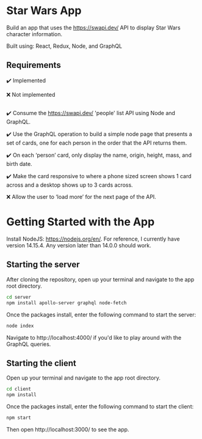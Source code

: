 # Star Wars App
Build an app that uses the https://swapi.dev/ API to display Star Wars character information. 

Built using: React, Redux, Node, and GraphQL

## Requirements

:heavy_check_mark: Implemented 

:x: Not implemented

##

:heavy_check_mark: Consume the https://swapi.dev/ 'people' list API using Node and GraphQL.

:heavy_check_mark: Use the GraphQL operation to build a simple node page that presents a set of cards, one for each person in the order that the API returns them.

:heavy_check_mark: On each ‘person’ card, only display the name, origin, height, mass, and birth date.

:heavy_check_mark: Make the card responsive to where a phone sized screen shows 1 card across and a desktop shows up to 3 cards across.

:x: Allow the user to ‘load more’ for the next page of the API.

# Getting Started with the App
Install NodeJS: https://nodejs.org/en/. For reference, I currently have version 14.15.4. Any version later than 14.0.0 should work.

## Starting the server
After cloning the repository, open up your terminal and navigate to the app root directory.

```sh
cd server
npm install apollo-server graphql node-fetch
```
Once the packages install, enter the following command to start the server:

```sh
node index
```

Navigate to http://localhost:4000/ if you'd like to play around with the GraphQL queries.
## Starting the client
Open up your terminal and navigate to the app root directory.

```sh
cd client
npm install
```

Once the packages install, enter the following command to start the client:

```sh
npm start
```
Then open http://localhost:3000/ to see the app.
